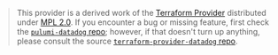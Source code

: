 > This provider is a derived work of the [Terraform Provider](https://github.com/terraform-providers/terraform-provider-datadog)
> distributed under [MPL 2.0](https://www.mozilla.org/en-US/MPL/2.0/). If you encounter a bug or missing feature,
> first check the [`pulumi-datadog` repo](https://github.com/pulumi/pulumi-datadog/issues); however, if that doesn't turn up anything,
> please consult the source [`terraform-provider-datadog` repo](https://github.com/terraform-providers/terraform-provider-datadog/issues).
